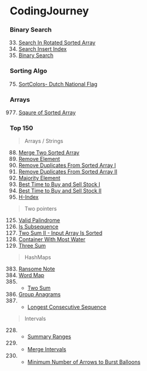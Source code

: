 # CodingJourney

### Binary Search

33.   [Search In Rotated Sorted Array](Searching/BinarySearch/SearchInRotatedSortedArray.java)
35.   [Search Insert Index](Searching/BinarySearch/SearchInsert.java)
705. [Binary Search](Searching/BinarySearch/BinarySearch.java)


### Sorting Algo

75. [SortColors- Dutch National Flag](Sorting/DutchNationalFlag/SortColors.java)

### Arrays

977. [Sqaure of Sorted Array](Arrays/SquareOfSortedArray.java)


### Top 150
> Arrays / Strings
88. [Merge Two Sorted Array](Top150/ArraysStrings/MergeTwoSortedArray.java)
27. [Remove Element](Top150/ArraysStrings/RemoveElement.java)
26. [Remove Duplicates From Sorted Array I](Top150/ArraysStrings/RemoveDuplicatesFromSortedArrayI.java)
80. [Remove Duplicates From Sorted Array II](Top150/ArraysStrings/RemoveDuplicatesFromSortedArrayII.java)
169. [Majority Element](Top150/ArraysStrings/MajorityElement.java)
121. [Best Time to Buy and Sell Stock I](Top150/ArraysStrings/BestTimeToBuyAndSellStockI.java)
122. [Best Time to Buy and Sell Stock II](Top150/ArraysStrings/BestTimeToBuyAndSellStockII.java)
274. [H-Index](Top150/ArraysStrings/HIndex.java)

> Two pointers 
125. [Valid Palindrome](Top150/TwoPointers/ValidPalindrome.java)
392. [Is Subsequence](Top150/TwoPointers/IsSubsequence.java)
167. [Two Sum II - Input Array Is Sorted](Top150/TwoPointers/TwoSumIIInputArrayIsSorted.java)
11. [Container With Most Water](Top150/TwoPointers/ContainerWithMostWater.java)
15. [Three Sum](Top150/TwoPointers/ThreeSum.java)

> HashMaps
383. [Ransome Note](Top150/HashMaps/RansomNote.java)
290. [Word Map](Top150/HashMaps/WordMap.java)
1. * [Two Sum](Top150/HashMaps/TwoSum.java)
49. [Group Anagrams](Top150/HashMaps/GroupAnagrams.java)
128. * [Longest Consecutive Sequence](Top150/HashMaps/LongestConsecutive.java)

> Intervals
228. * [Summary Ranges](Top150/Intervals/SummaryRanges.java)
56. * [Merge Intervals](Top150/Intervals/MergeIntervals.java)
452. * [Minimum Number of Arrows to Burst Balloons](Top150/Intervals/MinimumNumberOfArrowsToBurstBalloons.java)
